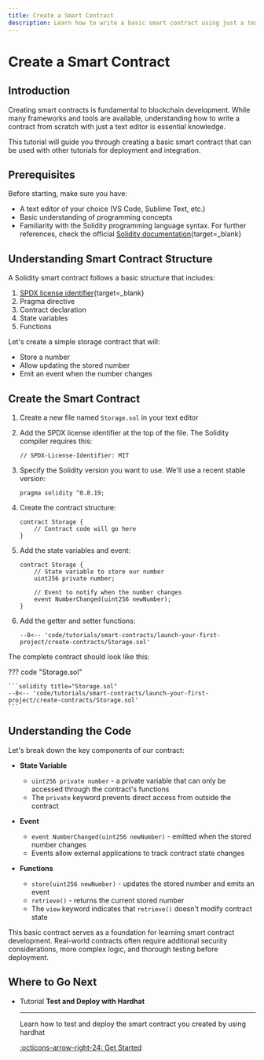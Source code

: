 ```yaml
---
title: Create a Smart Contract
description: Learn how to write a basic smart contract using just a text editor. This guide covers creating and preparing a contract for deployment on Asset Hub.
---
```


# Create a Smart Contract

## Introduction

Creating smart contracts is fundamental to blockchain development. While many frameworks and tools are available, understanding how to write a contract from scratch with just a text editor is essential knowledge.

This tutorial will guide you through creating a basic smart contract that can be used with other tutorials for deployment and integration.

## Prerequisites

Before starting, make sure you have:

- A text editor of your choice (VS Code, Sublime Text, etc.)
- Basic understanding of programming concepts
- Familiarity with the Solidity programming language syntax. For further references, check the official [Solidity documentation](https://docs.soliditylang.org/en/latest/){target=\_blank}

## Understanding Smart Contract Structure

A Solidity smart contract follows a basic structure that includes:

1. [SPDX license identifier](https://docs.soliditylang.org/en/v0.6.8/layout-of-source-files.html){target=\_blank}
2. Pragma directive
3. Contract declaration
4. State variables
5. Functions

Let's create a simple storage contract that will:

- Store a number
- Allow updating the stored number
- Emit an event when the number changes

## Create the Smart Contract

1. Create a new file named `Storage.sol` in your text editor

2. Add the SPDX license identifier at the top of the file. The Solidity compiler requires this:

    ```solidity
    // SPDX-License-Identifier: MIT
    ```

3. Specify the Solidity version you want to use. We'll use a recent stable version:

    ```solidity
    pragma solidity ^0.8.19;
    ```

4. Create the contract structure:

    ```solidity
    contract Storage {
        // Contract code will go here
    }
    ```

5. Add the state variables and event:

    ```solidity
    contract Storage {
        // State variable to store our number
        uint256 private number;
        
        // Event to notify when the number changes
        event NumberChanged(uint256 newNumber);
    }
    ```

6. Add the getter and setter functions:

    ```solidity
    --8<-- 'code/tutorials/smart-contracts/launch-your-first-project/create-contracts/Storage.sol'
    ```

The complete contract should look like this:

??? code "Storage.sol"

    ```solidity title="Storage.sol"
    --8<-- 'code/tutorials/smart-contracts/launch-your-first-project/create-contracts/Storage.sol'
    ```

## Understanding the Code

Let's break down the key components of our contract:

- **State Variable**

    - `uint256 private number` - a private variable that can only be accessed through the contract's functions
    - The `private` keyword prevents direct access from outside the contract

- **Event**

    - `event NumberChanged(uint256 newNumber)` - emitted when the stored number changes
    - Events allow external applications to track contract state changes

- **Functions**

    - `store(uint256 newNumber)` - updates the stored number and emits an event
    - `retrieve()` - returns the current stored number
    - The `view` keyword indicates that `retrieve()` doesn't modify contract state


This basic contract serves as a foundation for learning smart contract development. Real-world contracts often require additional security considerations, more complex logic, and thorough testing before deployment.

## Where to Go Next


<div class="grid cards" markdown>

-   <span class="badge tutorial">Tutorial</span> __Test and Deploy with Hardhat__

    ---

    Learn how to test and deploy the smart contract you created by using hardhat

    [:octicons-arrow-right-24: Get Started](/tutorials/smart-contracts/launch-your-first-project/test-and-deploy-with-hardhat/)

</div>